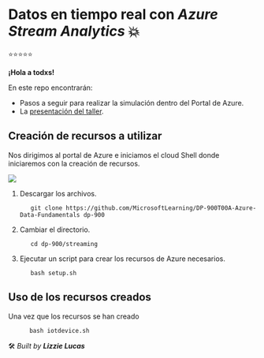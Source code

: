 # Datos en tiempo real con _Azure Stream Analytics_ 💥
⭐⭐⭐⭐⭐

**¡Hola a todxs!**

En este repo encontrarán:

* Pasos a seguir para realizar la simulación dentro del Portal de Azure.
* La [presentación del taller](https://www.canva.com/design/DAFTrdkz0h4/Unkoezl0YRJZIW9G8ZCP_A/view?utm_content=DAFTrdkz0h4&utm_campaign=designshare&utm_medium=link&utm_source=publishsharelink
).

## Creación de recursos a utilizar

Nos dirigimos al portal de Azure e iniciamos el cloud Shell donde iniciaremos con la creación de recursos.

![ ](Azure%Stream/1.%Abrir%entorno%Bash.png?raw=true)

1. Descargar los archivos.

          git clone https://github.com/MicrosoftLearning/DP-900T00A-Azure-Data-Fundamentals dp-900
    
2. Cambiar el directorio.

          cd dp-900/streaming

3. Ejecutar un script para crear los recursos de Azure necesarios.

          bash setup.sh
    
## Uso de los recursos creados

Una vez que los recursos se han creado 
 
          bash iotdevice.sh 
     
 
    


🛠️  _Built by **Lizzie Lucas**_
